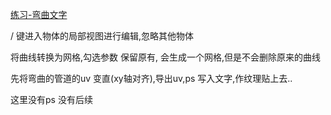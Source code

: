 [练习-弯曲文字](../代码/106-弯曲文字.blend)



/ 键进入物体的局部视图进行编辑,忽略其他物体



将曲线转换为网格,勾选参数 保留原有, 会生成一个网格,但是不会删除原来的曲线



先将弯曲的管道的uv 变直(xy轴对齐),导出uv,ps 写入文字,作纹理贴上去..

这里没有ps 没有后续